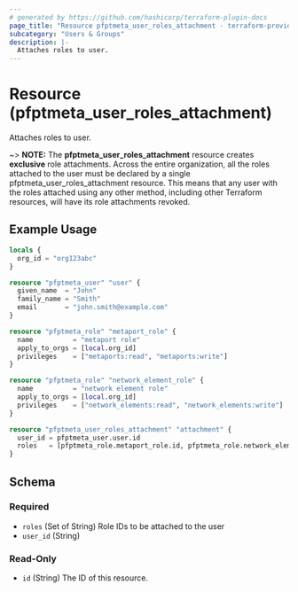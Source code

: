```yaml
---
# generated by https://github.com/hashicorp/terraform-plugin-docs
page_title: "Resource pfptmeta_user_roles_attachment - terraform-provider-pfptmeta"
subcategory: "Users & Groups"
description: |-
  Attaches roles to user.
---
```


# Resource (pfptmeta_user_roles_attachment)

Attaches roles to user.

~> **NOTE:** The **pfptmeta_user_roles_attachment** resource creates **exclusive** role attachments.
Across the entire organization, all the roles attached to the user must be declared by a single pfptmeta_user_roles_attachment resource.
This means that any user with the roles attached using any other method, including other Terraform resources, will have its role attachments revoked.

## Example Usage

```terraform
locals {
  org_id = "org123abc"
}

resource "pfptmeta_user" "user" {
  given_name  = "John"
  family_name = "Smith"
  email       = "john.smith@example.com"
}

resource "pfptmeta_role" "metaport_role" {
  name          = "metaport role"
  apply_to_orgs = [local.org_id]
  privileges    = ["metaports:read", "metaports:write"]
}

resource "pfptmeta_role" "network_element_role" {
  name          = "network element role"
  apply_to_orgs = [local.org_id]
  privileges    = ["network_elements:read", "network_elements:write"]
}

resource "pfptmeta_user_roles_attachment" "attachment" {
  user_id = pfptmeta_user.user.id
  roles   = [pfptmeta_role.metaport_role.id, pfptmeta_role.network_element_role.id]
}
```

<!-- schema generated by tfplugindocs -->
## Schema

### Required

- `roles` (Set of String) Role IDs to be attached to the user
- `user_id` (String)

### Read-Only

- `id` (String) The ID of this resource.
